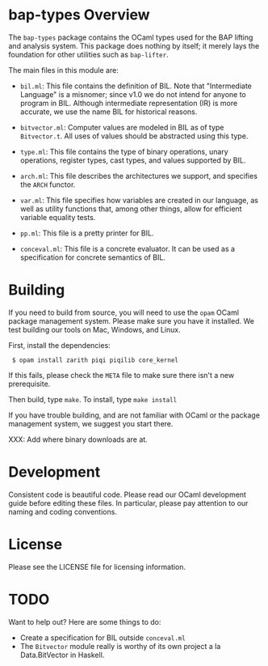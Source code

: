 # bap-types Overview

The `bap-types` package contains the OCaml types used for the BAP
lifting and analysis system.  This package does nothing by itself; it
merely lays the foundation for other utilities such as `bap-lifter`.


The main files in this module are:
* `bil.ml`: This file contains the definition of BIL. Note that
  "Intermediate Language" is a misnomer; since v1.0 we do not intend
  for anyone to program in BIL. Although intermediate representation
  (IR) is more accurate, we use the name BIL for historical reasons.

* `bitvector.ml`: Computer values are modeled in BIL as of type
  `Bitvector.t`. All uses of values should be abstracted using this
  type.
  
* `type.ml`: This file contains the type of binary operations, unary
  operations, register types, cast types, and values supported by BIL.

* `arch.ml`: This file describes the architectures we support, and
  specifies the `ARCH` functor.

* `var.ml`: This file specifies how variables are created in our
  language, as well as utility functions that, among other things,
  allow for efficient variable equality tests.

* `pp.ml`: This file is a pretty printer for BIL.

* `conceval.ml`: This file is a concrete evaluator. It can be used as
  a specification for concrete semantics of BIL.
  

# Building
If you need to build from source, you will need to use the `opam`
OCaml package management system.  Please make sure you have it
installed.  We test building our tools on Mac, Windows, and Linux.

First, install the dependencies:
```
 $ opam install zarith piqi piqilib core_kernel
```

If this fails, please check the `META` file to make sure there isn't a
new prerequisite.

Then build, type `make`. To install, type `make install`

If you have trouble building, and are not familiar with OCaml or the
package management system, we suggest you start there.

XXX: Add where binary downloads are at.

# Development
Consistent code is beautiful code.  Please read our OCaml
development guide before editing these files. In particular, please
pay attention to our naming and coding conventions.

# License
Please see the LICENSE file for licensing information.

# TODO
Want to help out?  Here are some things to do:
* Create a specification for BIL outside `conceval.ml`
* The `Bitvector` module really is worthy of its own project a la
  Data.BitVector in Haskell.
  
